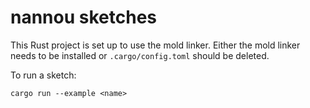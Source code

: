# nannou sketches

This Rust project is set up to use the mold linker. Either the mold linker 
needs to be installed or `.cargo/config.toml` should be deleted.

To run a sketch:
```Shell
cargo run --example <name>
```

